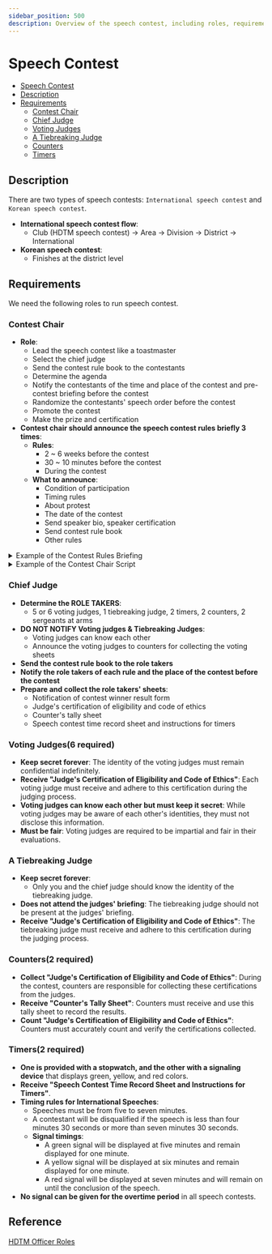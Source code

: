 ```yaml
---
sidebar_position: 500
description: Overview of the speech contest, including roles, requirements, and rules.
---
```


# Speech Contest

- [Speech Contest](#speech-contest)
- [Description](#description)
- [Requirements](#requirements)
    - [Contest Chair](#contest-chair)
    - [Chief Judge](#chief-judge)
    - [Voting Judges](#voting-judges6-required)
    - [A Tiebreaking Judge](#a-tiebreaking-judge)
    - [Counters](#counters2-required)
    - [Timers](#timers2-required)
  
## Description

There are two types of speech contests: `International speech contest` and `Korean speech contest`.

- **International speech contest flow**:
    - Club (HDTM speech contest) → Area → Division → District → International
- **Korean speech contest**:
    - Finishes at the district level

## Requirements

We need the following roles to run speech contest.

### Contest Chair

- **Role**:
    - Lead the speech contest like a toastmaster
    - Select the chief judge
    - Send the contest rule book to the contestants
    - Determine the agenda
    - Notify the contestants of the time and place of the contest and pre-contest briefing before the contest
    - Randomize the contestants' speech order before the contest
    - Promote the contest
    - Make the prize and certification
- **Contest chair should announce the speech contest rules briefly 3 times**:
    - **Rules**:
        - 2 ~ 6 weeks before the contest
        - 30 ~ 10 minutes before the contest
        - During the contest
    - **What to announce**:
        - Condition of participation
        - Timing rules
        - About protest
        - The date of the contest
        - Send speaker bio, speaker certification
        - Send contest rule book
        - Other rules

<details>
<summary>Example of the Contest Rules Briefing</summary>
1. To be eligible to compete in the International Speech Contest, contestants must be a paid member of a club in the
   area, division, and district in which they are competing. In addition, contestants must have completed six speech
   projects in the Competent Communication manual or in Levels 1 and 2 of any path in the Toastmasters Pathways learning
   experience. If a contestant does not meet both criteria, they must be disqualified.
2. Each contestant must be physically present to compete. Recorded audio, video, or other remote technology is not
   allowed.
3. If a contestant is absent from the briefing, an alternate person is permitted to attend the briefing in place of the
   primary contestant. If the primary contestant is not present at the contest on time, they are disqualified.
4. The International Speeches must be from five to seven minutes. A contestant will be disqualified if the speech is
   less than four minutes 30 seconds or more than seven minutes 30 seconds.

- A green signal will be displayed at five minutes and remain displayed for one minute.
- A yellow signal will be displayed at six minutes and remain displayed for one minute.
- A red signal will be displayed at seven minutes and will remain on until the conclusion of the speech.
- In all speech contests, no signal can be given for the overtime period. However, in the event of technical failure of
  the signal or timing equipment, a speaker is allowed 30 seconds extra overtime before being disqualified. Prior to
  announcing results, the contest chair must announce if time disqualifications occurred, but not name the contestant(s)
  involved.

5. Contestants who plan to use props (including any sort of electronic devices) must notify the contest chair prior to
   the contest. All props must be set up during the minute of silence prior to the contestant’s speech, including the
   microphone.
6. Protests are limited to eligibility and originality and must only be lodged by voting judges and contestants. Any
   protest must be submitted to the chief judge and/or contest chair prior to the announcement of the winner and
   alternate(s). The chief judge, contest chair, voting judges, and contestants must not consider protests from audience
   members. The contest chair can disqualify a contestant on the basis of eligibility.
7. A third-place, a second-place, and a first-place winner will be announced (if there are more than 3 contestants). The
   first-place winner is allowed to compete in the Area Speech Contest.
8. Please submit the 1183-Speaker Certification Eligibility Originality & 1189 Contestant Bio Info. I’ll send you these
   via email.

</details>

<details>
<summary>Example of the Contest Chair Script</summary>

Hello, Toastmasters. My name is `name`, the HDTM contest chair. I’ll lead the Club Speech Contest today. Briefly, first
the International Speech Contest, and Korean Speech Contest. There are O Korean Contestants and O International Speech
Contestants.

Now, I’ll introduce the Speech Contest Rules briefly.

1. Please make sure your cell phone is on silent. It helps prevent unexpected situations.
2. Only a single-camera setup is permitted. So, except for the designated person, no one is allowed to do it.
3. Recording, such as by adding text, graphics, images, or anything that doesn’t meet the requirements above, is not
   allowed in the Area Contest.
4. About protests, any judge and contestant can make a protest about eligibility and originality. Any protest must be
   submitted to the chief judge and/or contest chair prior to the announcement of the winner.
5. Judges. Our chief judge Chelsea leads the role takers. Thank you so much. There are voting judges, but they must keep
   their identities secret forever.
6. Timing Rules. It will be managed by our timers `name` & `name`. They will show the timer’s card. A contestant must
   make a speech from 5 to 7 minutes. They will be disqualified if their speech is shorter than 4:30 and longer than
   7:30. Do not make signals for the overtime period. It is not allowed. If a time disqualification occurs, the contest
   chair (me) must announce it prior to announcing results, but not name the contestant(s) involved. Before the
   speech, please check where they are.
7. Counters, `name1` & `name2`. They will collect all the voting sheets. After the Contest, I’ll give time to get the
   voting sheets. Thank all role takers.
8. Before the contest, we decided the speech orders randomly. I’ll announce the International Speech Order is ~. the
   Korean Speech order is ~. Before starting the Speech Contest, Chief Judge, can we start? From now on, we will do the
   International Speech Contest. To be eligible, contestants must 1) be paid members 2) have completed six speech
   projects in the Competent Communication manual or in Levels 1 and 2 of any path. We already checked these. Our first
   speaker `name`, Title, Title, `name`. Thank you, `name`. Please give a one-minute silence for judging. Timer, if the
   minute is over, let us know it. Our second speaker `name`, Title, Title, `name` (DO NOT USE next, last, and so on).

</details> 

### Chief Judge

- **Determine the ROLE TAKERS**:
    - 5 or 6 voting judges, 1 tiebreaking judge, 2 timers, 2 counters, 2 sergeants at arms
- **DO NOT NOTIFY Voting judges & Tiebreaking Judges**:
    - Voting judges can know each other
    - Announce the voting judges to counters for collecting the voting sheets
- **Send the contest rule book to the role takers**
- **Notify the role takers of each rule and the place of the contest before the contest**
- **Prepare and collect the role takers' sheets**:
    - Notification of contest winner result form
    - Judge's certification of eligibility and code of ethics
    - Counter's tally sheet
    - Speech contest time record sheet and instructions for timers

### Voting Judges(6 required)

- **Keep secret forever**: The identity of the voting judges must remain confidential indefinitely.
- **Receive "Judge's Certification of Eligibility and Code of Ethics"**: Each voting judge must receive and adhere to
  this certification during the judging process.
- **Voting judges can know each other but must keep it secret**: While voting judges may be aware of each other's
  identities, they must not disclose this information.
- **Must be fair**: Voting judges are required to be impartial and fair in their evaluations.

### A Tiebreaking Judge

- **Keep secret forever**:
    - Only you and the chief judge should know the identity of the tiebreaking judge.
- **Does not attend the judges' briefing**: The tiebreaking judge should not be present at the judges' briefing.
- **Receive "Judge's Certification of Eligibility and Code of Ethics"**: The tiebreaking judge must receive and adhere
  to this certification during the judging process.

### Counters(2 required)

- **Collect "Judge's Certification of Eligibility and Code of Ethics"**: During the contest, counters are responsible
  for collecting these certifications from the judges.
- **Receive "Counter's Tally Sheet"**: Counters must receive and use this tally sheet to record the results.
- **Count "Judge's Certification of Eligibility and Code of Ethics"**: Counters must accurately count and verify the
  certifications collected.

### Timers(2 required)

- **One is provided with a stopwatch, and the other with a signaling device** that displays green, yellow, and red
  colors.
- **Receive "Speech Contest Time Record Sheet and Instructions for Timers"**.
- **Timing rules for International Speeches**:
    - Speeches must be from five to seven minutes.
    - A contestant will be disqualified if the speech is less than four minutes 30 seconds or more than seven minutes 30
      seconds.
    - **Signal timings**:
        - A green signal will be displayed at five minutes and remain displayed for one minute.
        - A yellow signal will be displayed at six minutes and remain displayed for one minute.
        - A red signal will be displayed at seven minutes and will remain on until the conclusion of the speech.
- **No signal can be given for the overtime period** in all speech contests.


## Reference 

[HDTM Officer Roles](https://drive.google.com/file/d/12Qwu6l6JzAfkDB8WSGDP5wpZheJYEpka/view) 
